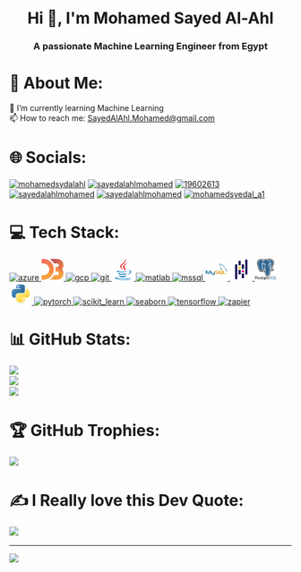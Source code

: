 <h1 align="center">Hi 👋, I'm Mohamed Sayed Al-Ahl</h1>
<h3 align="center">A passionate Machine Learning Engineer from Egypt</h3>

# 💫 About Me:

🌱 I’m currently learning Machine Learning<br>
📫 How to reach me: SayedAlAhl.Mohamed@gmail.com


# 🌐 Socials:

<p align="left">
<a href="https://twitter.com/mohamedsydalahl" target="blank"><img align="center" src="https://raw.githubusercontent.com/rahuldkjain/github-profile-readme-generator/master/src/images/icons/Social/twitter.svg" alt="mohamedsydalahl" height="30" width="40" /></a>
<a href="https://linkedin.com/in/sayedalahlmohamed" target="blank"><img align="center" src="https://raw.githubusercontent.com/rahuldkjain/github-profile-readme-generator/master/src/images/icons/Social/linked-in-alt.svg" alt="sayedalahlmohamed" height="30" width="40" /></a>
<a href="https://stackoverflow.com/users/19602613" target="blank"><img align="center" src="https://raw.githubusercontent.com/rahuldkjain/github-profile-readme-generator/master/src/images/icons/Social/stack-overflow.svg" alt="19602613" height="30" width="40" /></a>
<a href="https://kaggle.com/sayedalahlmohamed" target="blank"><img align="center" src="https://raw.githubusercontent.com/rahuldkjain/github-profile-readme-generator/master/src/images/icons/Social/kaggle.svg" alt="sayedalahlmohamed" height="30" width="40" /></a>
<a href="https://fb.com/sayedalahlmohamed" target="blank"><img align="center" src="https://raw.githubusercontent.com/rahuldkjain/github-profile-readme-generator/master/src/images/icons/Social/facebook.svg" alt="sayedalahlmohamed" height="30" width="40" /></a>
<a href="https://www.hackerrank.com/mohamedsyedal_a1" target="blank"><img align="center" src="https://raw.githubusercontent.com/rahuldkjain/github-profile-readme-generator/master/src/images/icons/Social/hackerrank.svg" alt="mohamedsyedal_a1" height="30" width="40" /></a>
</p>


# 💻 Tech Stack:

<p align="left"> <a href="https://azure.microsoft.com/en-in/" target="_blank" rel="noreferrer"> <img src="https://www.vectorlogo.zone/logos/microsoft_azure/microsoft_azure-icon.svg" alt="azure" width="40" height="40"/> </a> <a href="https://d3js.org/" target="_blank" rel="noreferrer"> <img src="https://raw.githubusercontent.com/devicons/devicon/master/icons/d3js/d3js-original.svg" alt="d3js" width="40" height="40"/> </a> <a href="https://cloud.google.com" target="_blank" rel="noreferrer"> <img src="https://www.vectorlogo.zone/logos/google_cloud/google_cloud-icon.svg" alt="gcp" width="40" height="40"/> </a> <a href="https://git-scm.com/" target="_blank" rel="noreferrer"> <img src="https://www.vectorlogo.zone/logos/git-scm/git-scm-icon.svg" alt="git" width="40" height="40"/> </a> <a href="https://www.java.com" target="_blank" rel="noreferrer"> <img src="https://raw.githubusercontent.com/devicons/devicon/master/icons/java/java-original.svg" alt="java" width="40" height="40"/> </a> <a href="https://www.mathworks.com/" target="_blank" rel="noreferrer"> <img src="https://upload.wikimedia.org/wikipedia/commons/2/21/Matlab_Logo.png" alt="matlab" width="40" height="40"/> </a> <a href="https://www.microsoft.com/en-us/sql-server" target="_blank" rel="noreferrer"> <img src="https://www.svgrepo.com/show/303229/microsoft-sql-server-logo.svg" alt="mssql" width="40" height="40"/> </a> <a href="https://www.mysql.com/" target="_blank" rel="noreferrer"> <img src="https://raw.githubusercontent.com/devicons/devicon/master/icons/mysql/mysql-original-wordmark.svg" alt="mysql" width="40" height="40"/> </a> <a href="https://pandas.pydata.org/" target="_blank" rel="noreferrer"> <img src="https://raw.githubusercontent.com/devicons/devicon/2ae2a900d2f041da66e950e4d48052658d850630/icons/pandas/pandas-original.svg" alt="pandas" width="40" height="40"/> </a> <a href="https://www.postgresql.org" target="_blank" rel="noreferrer"> <img src="https://raw.githubusercontent.com/devicons/devicon/master/icons/postgresql/postgresql-original-wordmark.svg" alt="postgresql" width="40" height="40"/> </a> <a href="https://www.python.org" target="_blank" rel="noreferrer"> <img src="https://raw.githubusercontent.com/devicons/devicon/master/icons/python/python-original.svg" alt="python" width="40" height="40"/> </a> <a href="https://pytorch.org/" target="_blank" rel="noreferrer"> <img src="https://www.vectorlogo.zone/logos/pytorch/pytorch-icon.svg" alt="pytorch" width="40" height="40"/> </a> <a href="https://scikit-learn.org/" target="_blank" rel="noreferrer"> <img src="https://upload.wikimedia.org/wikipedia/commons/0/05/Scikit_learn_logo_small.svg" alt="scikit_learn" width="40" height="40"/> </a> <a href="https://seaborn.pydata.org/" target="_blank" rel="noreferrer"> <img src="https://seaborn.pydata.org/_images/logo-mark-lightbg.svg" alt="seaborn" width="40" height="40"/> </a> <a href="https://www.tensorflow.org" target="_blank" rel="noreferrer"> <img src="https://www.vectorlogo.zone/logos/tensorflow/tensorflow-icon.svg" alt="tensorflow" width="40" height="40"/> </a> <a href="https://zapier.com" target="_blank" rel="noreferrer"> <img src="https://www.vectorlogo.zone/logos/zapier/zapier-icon.svg" alt="zapier" width="40" height="40"/> </a> </p>


# 📊 GitHub Stats:

![](https://github-readme-stats.vercel.app/api?username=Mohamed-SayedAlAhl&theme=radical&hide_border=false&include_all_commits=false&count_private=false&PAT_1=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)<br/>
![](https://github-readme-streak-stats.herokuapp.com/?user=Mohamed-SayedAlAhl&theme=radical&hide_border=false)<br/>
![](https://github-readme-stats.vercel.app/api/top-langs/?username=Mohamed-SayedAlAhl&theme=radical&hide_border=false&include_all_commits=false&count_private=false&layout=compact&PAT_1=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)

# 🏆 GitHub Trophies:

![](https://github-profile-trophy.vercel.app/?username=Mohamed-SayedAlAhl&theme=radical&no-frame=false&no-bg=true&margin-w=4)


# ✍️ I Really love this Dev Quote:

![](https://quotes-github-readme.vercel.app/api?type=vetical&theme=radical)

---


[![](https://visitcount.itsvg.in/api?id=Mohamed-SayedAlAhl&icon=5&color=5)](https://visitcount.itsvg.in)


